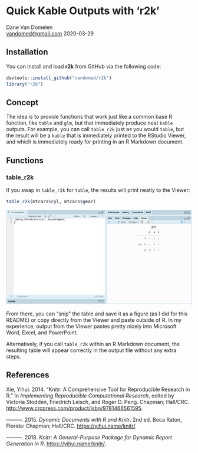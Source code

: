 Quick Kable Outputs with ‘r2k’
================
Dane Van Domelen <br> <vandomed@gmail.com>
2020-03-29

<!-- README.md is generated from README.Rmd. Please edit that file -->

## Installation

You can install and load **r2k** from GitHub via the following code:

``` r
devtools::install_github("vandomed/r2k")
library("r2k")
```

## Concept

The idea is to provide functions that work just like a common base R
function, like `table` and `glm`, but that immediately produce neat
`kable` outputs. For example, you can call `table_r2k` just as you would
`table`, but the result will be a `kable` that is immediately printed to
the RStudio Viewer, and which is immediately ready for printing in an R
Markdown document.

## Functions

### table\_r2k

If you swap in `table_r2k` for `table`, the results will print neatly to
the Viewer:

``` r
table_r2k(mtcars$cyl, mtcars$gear)
```

![Figure](vignettes/table_r2k.PNG)

From there, you can “snip” the table and save it as a figure (as I did
for this README) or copy directly from the Viewer and paste outside of
R. In my experience, output from the Viewer pastes pretty nicely into
Microsoft Word, Excel, and PowerPoint.

Alternatively, if you call `table_r2k` within an R Markdown document,
the resulting table will appear correctly in the output file without any
extra steps.

## References

<div id="refs" class="references">

<div id="ref-knitr3">

Xie, Yihui. 2014. “Knitr: A Comprehensive Tool for Reproducible Research
in R.” In *Implementing Reproducible Computational Research*, edited by
Victoria Stodden, Friedrich Leisch, and Roger D. Peng. Chapman;
Hall/CRC. <http://www.crcpress.com/product/isbn/9781466561595>.

</div>

<div id="ref-knitr2">

———. 2015. *Dynamic Documents with R and Knitr*. 2nd ed. Boca Raton,
Florida: Chapman; Hall/CRC. <https://yihui.name/knitr/>.

</div>

<div id="ref-knitr1">

———. 2018. *Knitr: A General-Purpose Package for Dynamic Report
Generation in R*. <https://yihui.name/knitr/>.

</div>

</div>

